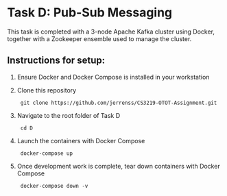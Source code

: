# Task D: Pub-Sub Messaging

This task is completed with a 3-node Apache Kafka cluster using Docker, together with a Zookeeper ensemble used to manage the cluster.

## Instructions for setup:
1. Ensure Docker and Docker Compose is installed in your workstation
2. Clone this repository
  
        git clone https://github.com/jerrenss/CS3219-OTOT-Assignment.git

3. Navigate to the root folder of Task D

        cd D
    
4. Launch the containers with Docker Compose

        docker-compose up

5. Once development work is complete, tear down containers with Docker Compose

        docker-compose down -v